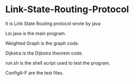 # Link-State-Routing-Protocol
It is Link State Routing protocol wrote by java

Lsr.java is the main program. 

Weighted Graph is the graph code. 

Dijkstra is the Dijkstra theorem code.  

run.sh is the shell script used to test the program. 

ConfigA-F are the test files. 
